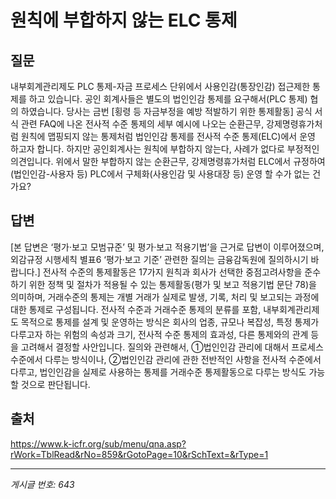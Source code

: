 # 원칙에 부합하지 않는 ELC 통제

## 질문
내부회계관리제도 PLC 통제-자금 프로세스 단위에서 사용인감(통장인감) 접근제한 통제를 하고 있습니다.
공인 회계사들은 별도의 법인인감 통제를 요구해서(PLC 통제) 협의 하였습니다.
당사는 금번 [횡령 등 자금부정을 예방 적발하기 위한 통제활동] 공식 서식 관련 FAQ에 나온 전사적 수준 통제의 세부 예시에 나오는 순환근무, 강제명령휴가처럼 원칙에 맵핑되지 않는 통제처럼 법인인감 통제를 전사적 수준 통제(ELC)에서 운영 하고자 합니다.
하지만 공인회계사는 원칙에 부합하지 않는다, 사례가 없다로 부정적인 의견입니다.
위에서 말한 부합하지 않는 순환근무, 강제명령휴가처럼 ELC에서 규정하여(법인인감-사용자 등) PLC에서 구체화(사용인감 및 사용대장 등) 운영 할 수가 없는 건가요?

## 답변
[본 답변은 ‘평가·보고 모범규준’ 및 평가·보고 적용기법’을 근거로 답변이 이루어졌으며, 외감규정 시행세칙 별표6 ‘평가·보고 기준’ 관련한 질의는 금융감독원에 질의하시기 바랍니다.]
전사적 수준의 통제활동은 17가지 원칙과 회사가 선택한 중점고려사항을 준수하기 위한 정책 및 절차가 적용될 수 있는 통제활동(평가 및 보고 적용기법 문단 78)을 의미하며, 거래수준의 통제는 개별 거래가 실제로 발생, 기록, 처리 및 보고되는 과정에 대한 통제로 구성됩니다. 전사적 수준과 거래수준 통제의 분류를 포함, 내부회계관리제도 목적으로 통제를 설계 및 운영하는 방식은 회사의 업종, 규모나 복잡성, 특정 통제가 다루고자 하는 위험의 속성과 크기, 전사적 수준 통제의 효과성, 다른 통제와의 관계 등을 고려해서 결정할 사안입니다.
질의와 관련해서, ①법인인감 관리에 대해서 프로세스 수준에서 다루는 방식이나, ②법인인감 관리에 관한 전반적인 사항을 전사적 수준에서 다루고, 법인인감을 실제로 사용하는 통제를 거래수준 통제활동으로 다루는 방식도 가능할 것으로 판단됩니다.

## 출처
https://www.k-icfr.org/sub/menu/qna.asp?rWork=TblRead&rNo=859&rGotoPage=10&rSchText=&rType=1

---
*게시글 번호: 643*
